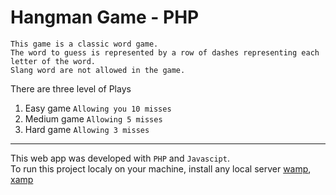 # Hangman Game - PHP
```
This game is a classic word game.
The word to guess is represented by a row of dashes representing each letter of the word. 
Slang word are not allowed in the game.
```
There are three level of Plays

1. Easy game  ```Allowing you 10 misses```
1. Medium game ```Allowing 5 misses```
1. Hard game ```Allowing 3 misses```
___

This web app was developed with ```PHP``` and ```Javascipt```. <br /> 
To run this project localy on your machine, install any local server [wamp](https://www.wampserver.com/), [xamp](https://sourceforge.net/projects/xampp/)
